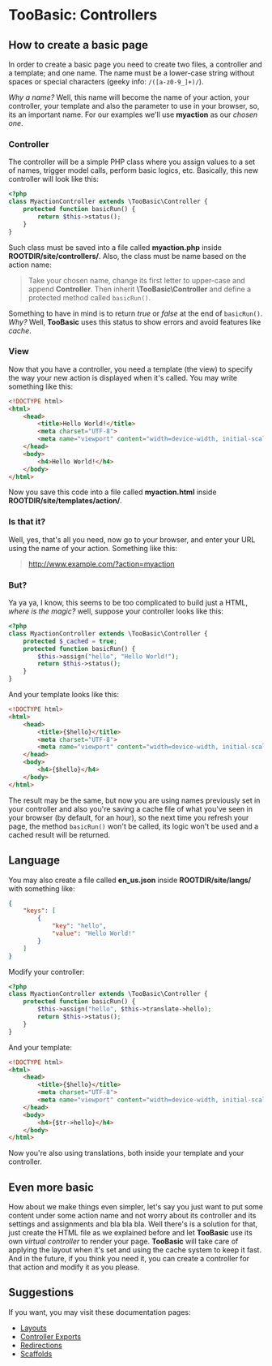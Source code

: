 # TooBasic: Controllers
## How to create a basic page
In order to create a basic page you need to create two files, a controller and a
template; and one name. 
The name must be a lower-case string without spaces or special characters (geeky
info: `/([a-z0-9_]+)/`).

_Why a name?_
Well, this name will become the name of your action, your controller, your
template and also the parameter to use in your browser, so, its an important name.
For our examples we'll use __myaction__ as our _chosen one_.

### Controller
The controller will be a simple PHP class where you assign values to a set of
names, trigger model calls, perform basic logics, etc.
Basically, this new controller will look like this:
```php
<?php
class MyactionController extends \TooBasic\Controller {
	protected function basicRun() {
		return $this->status();
	}
}
```
Such class must be saved into a file called __myaction.php__ inside
__ROOTDIR/site/controllers/__.
Also, the class must be name based on the action name:

>Take your chosen name, change its first letter to upper-case and append
__Controller__.
Then inherit __\TooBasic\Controller__ and define a protected method called
`basicRun()`.

Something to have in mind is to return _true_ or _false_ at the end of
`basicRun()`.
_Why?_
Well, __TooBasic__ uses this status to show errors and avoid features like
_cache_.

### View
Now that you have a controller, you need a template (the view) to specify the way
your new action is displayed when it's called. You may write something like this:
```html
<!DOCTYPE html>
<html>
    <head>
        <title>Hello World!</title>
		<meta charset="UTF-8">
		<meta name="viewport" content="width=device-width, initial-scale=1.0">
    </head>
    <body>
        <h4>Hello World!</h4>
    </body>
</html>
```
Now you save this code into a file called __myaction.html__ inside
__ROOTDIR/site/templates/action/__.

### Is that it?
Well, yes, that's all you need, now go to your browser, and enter your URL using
the name of your action.
Something like this:

>http://www.example.com/?action=myaction

### But?
Ya ya ya, I know, this seems to be too complicated to build just a HTML, _where is
the magic?_ well, suppose your controller looks like this:
```php
<?php
class MyactionController extends \TooBasic\Controller {
	protected $_cached = true;
	protected function basicRun() {
		$this->assign("hello", "Hello World!");
		return $this->status();
	}
}
```
And your template looks like this:
```html
<!DOCTYPE html>
<html>
    <head>
        <title>{$hello}</title>
		<meta charset="UTF-8">
		<meta name="viewport" content="width=device-width, initial-scale=1.0">
    </head>
    <body>
        <h4>{$hello}</h4>
    </body>
</html>
```
The result may be the same, but now you are using names previously set in your
controller and also you're saving a cache file of what you've seen in your browser
(by default, for an hour), so the next time you refresh your page, the method
`basicRun()` won't be called, its logic won't be used and a cached result will be
returned.

## Language
You may also create a file called __en_us.json__ inside __ROOTDIR/site/langs/__
with something like:
```json
{
	"keys": [
		{
			"key": "hello",
			"value": "Hello World!"
		}
	]
}
```
Modify your controller:
```php
<?php
class MyactionController extends \TooBasic\Controller {
	protected function basicRun() {
		$this->assign("hello", $this->translate->hello);
		return $this->status();
	}
}
```
And your template:
```html
<!DOCTYPE html>
<html>
    <head>
        <title>{$hello}</title>
		<meta charset="UTF-8">
		<meta name="viewport" content="width=device-width, initial-scale=1.0">
    </head>
    <body>
        <h4>{$tr->hello}</h4>
    </body>
</html>
```
Now you're also using translations, both inside your template and your controller.

## Even more basic
How about we make things even simpler, let's say you just want to put some content
under some action name and not worry about its controller and its settings and
assignments and bla bla bla.
Well there's is a solution for that, just create the HTML file as we explained
before and let __TooBasic__ use its own _virtual controller_ to render your page.
__TooBasic__ will take care of applying the layout when it's set and using the
cache system to keep it fast.
And in the future, if you think you need it, you can create a controller for that
action and modify it as you please.

## Suggestions
If you want, you may visit these documentation pages:

* [Layouts](layout.md)
* [Controller Exports](controllerexports.md)
* [Redirections](redirections.md)
* [Scaffolds](facilities.md)

<!--:GBSUMMARY:MVC:1:Controllers:-->
